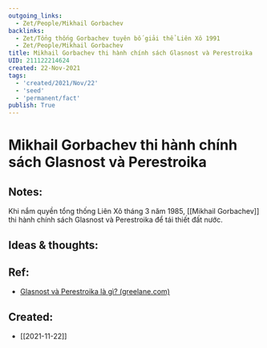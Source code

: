 ```yaml
---
outgoing_links:
  - Zet/People/Mikhail Gorbachev
backlinks:
  - Zet/Tổng thống Gorbachev tuyên bố giải thể Liên Xô 1991
  - Zet/People/Mikhail Gorbachev
title: Mikhail Gorbachev thi hành chính sách Glasnost và Perestroika
UID: 211122214624
created: 22-Nov-2021
tags:
  - 'created/2021/Nov/22'
  - 'seed'
  - 'permanent/fact'
publish: True
---
```

# Mikhail Gorbachev thi hành chính sách Glasnost và Perestroika

## Notes:
Khi nắm quyền tổng thống Liên Xô tháng 3 năm 1985, [[Mikhail Gorbachev]] thi hành chính sách Glasnost và Perestroika để tái thiết đất nước.

## Ideas & thoughts:

## Ref:
- [Glasnost và Perestroika là gì? (greelane.com)](https://www.greelane.com/vi/nh%c3%a2n-v%c4%83n/l%e1%bb%8bch-s%e1%bb%ad--v%c4%83n-h%c3%b3a/glasnost-and-perestroika-1779417/)

## Created:
- [[2021-11-22]]
